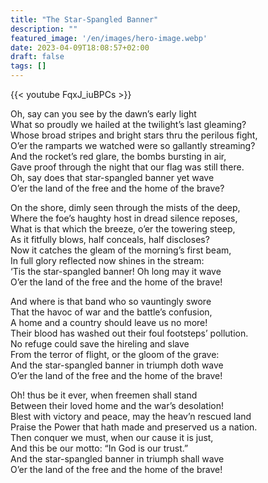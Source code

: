 ```yaml
---
title: "The Star-Spangled Banner"
description: ""
featured_image: '/en/images/hero-image.webp'
date: 2023-04-09T18:08:57+02:00
draft: false
tags: []
---
```


{{< youtube FqxJ_iuBPCs >}}

Oh, say can you see by the dawn’s early light  
What so proudly we hailed at the twilight’s last gleaming?  
Whose broad stripes and bright stars thru the perilous fight,  
O’er the ramparts we watched were so gallantly streaming?  
And the rocket’s red glare, the bombs bursting in air,  
Gave proof through the night that our flag was still there.  
Oh, say does that star-spangled banner yet wave  
O’er the land of the free and the home of the brave?

On the shore, dimly seen through the mists of the deep,  
Where the foe’s haughty host in dread silence reposes,  
What is that which the breeze, o’er the towering steep,  
As it fitfully blows, half conceals, half discloses?  
Now it catches the gleam of the morning’s first beam,  
In full glory reflected now shines in the stream:  
‘Tis the star-spangled banner! Oh long may it wave  
O’er the land of the free and the home of the brave!

And where is that band who so vauntingly swore  
That the havoc of war and the battle’s confusion,  
A home and a country should leave us no more!  
Their blood has washed out their foul footsteps’ pollution.  
No refuge could save the hireling and slave  
From the terror of flight, or the gloom of the grave:  
And the star-spangled banner in triumph doth wave  
O’er the land of the free and the home of the brave!

Oh! thus be it ever, when freemen shall stand  
Between their loved home and the war’s desolation!  
Blest with victory and peace, may the heav’n rescued land  
Praise the Power that hath made and preserved us a nation.  
Then conquer we must, when our cause it is just,  
And this be our motto: “In God is our trust.”  
And the star-spangled banner in triumph shall wave  
O’er the land of the free and the home of the brave!
